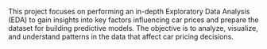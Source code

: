 This project focuses on performing an in-depth Exploratory Data Analysis (EDA) to gain insights into key factors influencing car prices and prepare the dataset for building predictive models. The objective is to analyze, visualize, and understand patterns in the data that affect car pricing decisions.
